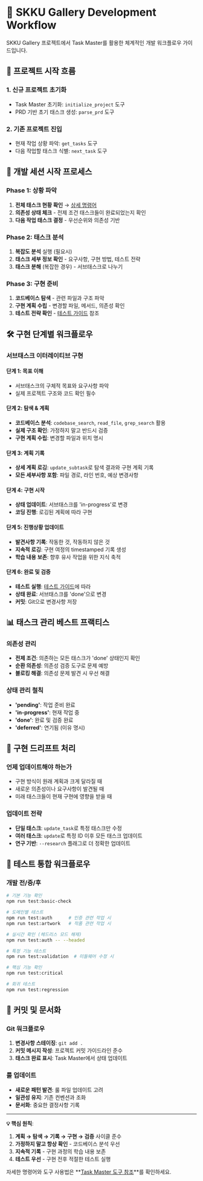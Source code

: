 # 🔄 SKKU Gallery Development Workflow

SKKU Gallery 프로젝트에서 Task Master를 활용한 체계적인 개발 워크플로우 가이드입니다.

## **🚀 프로젝트 시작 흐름**

### **1. 신규 프로젝트 초기화**
- Task Master 초기화: `initialize_project` 도구
- PRD 기반 초기 태스크 생성: `parse_prd` 도구

### **2. 기존 프로젝트 진입**
- 현재 작업 상황 파악: `get_tasks` 도구
- 다음 작업할 태스크 식별: `next_task` 도구

## **🎯 개발 세션 시작 프로세스**

### **Phase 1: 상황 파악**
1. **전체 태스크 현황 확인** → [상세 명령어](mdc:.roo/rules/taskmaster.md)
2. **의존성 상태 체크** - 전제 조건 태스크들이 완료되었는지 확인
3. **다음 작업 태스크 결정** - 우선순위와 의존성 기반

### **Phase 2: 태스크 분석**
1. **복잡도 분석** 실행 (필요시)
2. **태스크 세부 정보 확인** - 요구사항, 구현 방법, 테스트 전략
3. **태스크 분해** (복잡한 경우) - 서브태스크로 나누기

### **Phase 3: 구현 준비**
1. **코드베이스 탐색** - 관련 파일과 구조 파악
2. **구현 계획 수립** - 변경할 파일, 메서드, 의존성 확인
3. **테스트 전략 확인** - [테스트 가이드](mdc:.roo/rules/testing.md) 참조

## **🛠️ 구현 단계별 워크플로우**

### **서브태스크 이터레이티브 구현**

#### **단계 1: 목표 이해**
- 서브태스크의 구체적 목표와 요구사항 파악
- 실제 프로젝트 구조와 코드 확인 필수

#### **단계 2: 탐색 & 계획**
- **코드베이스 분석**: `codebase_search`, `read_file`, `grep_search` 활용
- **실제 구조 확인**: 가정하지 말고 반드시 검증
- **구현 계획 수립**: 변경할 파일과 위치 명시

#### **단계 3: 계획 기록**
- **상세 계획 로깅**: `update_subtask`로 탐색 결과와 구현 계획 기록
- **모든 세부사항 포함**: 파일 경로, 라인 번호, 예상 변경사항

#### **단계 4: 구현 시작**
- **상태 업데이트**: 서브태스크를 'in-progress'로 변경
- **코딩 진행**: 로깅된 계획에 따라 구현

#### **단계 5: 진행상황 업데이트**
- **발견사항 기록**: 작동한 것, 작동하지 않은 것
- **지속적 로깅**: 구현 여정의 timestamped 기록 생성
- **학습 내용 보존**: 향후 유사 작업을 위한 지식 축적

#### **단계 6: 완료 및 검증**
- **테스트 실행**: [테스트 가이드](mdc:.roo/rules/testing.md)에 따라
- **상태 완료**: 서브태스크를 'done'으로 변경
- **커밋**: Git으로 변경사항 저장

## **📊 태스크 관리 베스트 프랙티스**

### **의존성 관리**
- **전제 조건**: 의존하는 모든 태스크가 'done' 상태인지 확인
- **순환 의존성**: 의존성 검증 도구로 문제 예방
- **블로킹 해결**: 의존성 문제 발견 시 우선 해결

### **상태 관리 철칙**
- **'pending'**: 작업 준비 완료
- **'in-progress'**: 현재 작업 중
- **'done'**: 완료 및 검증 완료
- **'deferred'**: 연기됨 (이유 명시)

## **🔄 구현 드리프트 처리**

### **언제 업데이트해야 하는가**
- 구현 방식이 원래 계획과 크게 달라질 때
- 새로운 의존성이나 요구사항이 발견될 때
- 미래 태스크들이 현재 구현에 영향을 받을 때

### **업데이트 전략**
- **단일 태스크**: `update_task`로 특정 태스크만 수정
- **여러 태스크**: `update`로 특정 ID 이후 모든 태스크 업데이트
- **연구 기반**: `--research` 플래그로 더 정확한 업데이트

## **🧪 테스트 통합 워크플로우**

### **개발 전/중/후**
```bash
# 기본 기능 확인
npm run test:basic-check

# 도메인별 테스트
npm run test:auth      # 인증 관련 작업 시
npm run test:artwork   # 작품 관련 작업 시

# 실시간 확인 (헤드리스 모드 해제)
npm run test:auth -- --headed

# 특정 기능 테스트
npm run test:validation  # 미들웨어 수정 시

# 핵심 기능 확인
npm run test:critical

# 회귀 테스트
npm run test:regression
```

## **📝 커밋 및 문서화**

### **Git 워크플로우**
1. **변경사항 스테이징**: `git add .`
2. **커밋 메시지 작성**: 프로젝트 커밋 가이드라인 준수
3. **태스크 완료 표시**: Task Master에서 상태 업데이트

### **룰 업데이트**
- **새로운 패턴 발견**: 룰 파일 업데이트 고려
- **일관성 유지**: 기존 컨벤션과 조화
- **문서화**: 중요한 결정사항 기록

---

**💡 핵심 원칙**:
1. **계획 → 탐색 → 기록 → 구현 → 검증** 사이클 준수
2. **가정하지 말고 항상 확인** - 코드베이스 분석 우선
3. **지속적 기록** - 구현 과정의 학습 내용 보존
4. **테스트 우선** - 구현 전후 적절한 테스트 실행

자세한 명령어와 도구 사용법은 **[Task Master 도구 참조](mdc:.roo/rules/taskmaster.md)**를 확인하세요.
